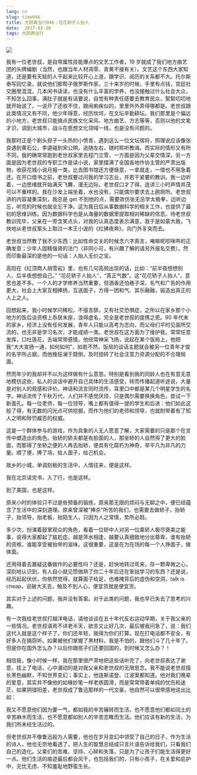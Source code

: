 ```yaml
---
lang: cn
slug: time046
title: 光阴典当行046：花花轿子人抬人
date:  2017-03-30
tags: 光阴典当行
---
```

<!-- more -->
![](http://oouh9u8nz.bkt.gdipper.com//time046.jpg)

我有一位老世叔，是自带属性技能爆点的文艺工作者，19 岁就成了我们地方曲艺团的头牌编剧（当然，也跟当年人材凋零、青黄不接有关）。文艺这个东西大家知道，还是要有天赋的人干起来比较开心上道，跟学识、阅历的关系都不大。托尔斯泰写回忆录，就说他们那帮子俄罗斯作家，三十来岁的时候，手里有点钱，宫廷社交圈里混混，几本闲书读读，也没有什么丰富的学养，也没接触过什么社会大众，不知怎么回事，满肚子就是有话要说，自觉有种责任感要去教育民众，絮絮叨叨地就开始说了，一说开了还收不住，跟闹痢疾似的，里里外外弄得哪都是。老世叔跟此类情况又有不同，他少年得意，经历坎坷，在文坛辛勤耕坛。我们那里是个偏远的小地方，老世叔只能搞点民族文化采风、地方曲艺、方志等等，否则以他的文笔才识，调到大城市，战斗在思想文化领域一线，也是没有问题的。

我那时正是个剃头担子一头热的小愤青，遇到这么一位文坛宿将，照理说应该像张良遇到黄石公，李逵碰到宋公明，追随左右，随时聆听教诲。而实际的情形又有所不同，我的确常常跑到老世叔家里去程门立雪，一方面是因为父辈交情深，另一方面是因为老世叔的专职工作是读小说，家里摆满了全国各地作协主管的严肃出版物，收获花城小说月报一类，比去图书馆还方便惬意，一拿就走，一借也不用急着还。在开口借书之前，老世叔要过问我的学习志业，并若干紧要的教训。我一边听着，一边思绪就开始满天飞舞，漫无边际。老世叔口才了得，连讲三小时声情并茂可以不重样的。我在沙发上端坐着，水也没有，只能偶尔要求去上趟厕所。老世叔讲的内容凝重深刻，我总是 get 不到他的点，需要效仿张无忌学太极拳，边听边忘，听完的时候也就全忘干净。这为我日后从事数据科学的相关工作，也提供了最初的思维训练。因为数据科学也是从海量的数据里提取相对稀缺的信息。待老世叔教训完毕，父亲在一旁含笑点头，对我的认真态度表示满意，我于是如蒙大赦，飞快地从老世叔案头上取过一本王小波的《红拂夜奔》，向门外豸突而去。

老世叔当然教了我不少东西：比如性命交关的时候念六字真言，唵嘛呢呗咪吽的正确发音；少年人固精强肾的法门（非同小可，有兴趣了解的请另外报名交费）。然而印象最深的是他的一句话：人抬人无价之宝。

高阳在《红顶商人胡雪岩》里，也有几句高频出现的话，比如：“前半夜想想别人、后半夜想想自己。” “花花轿子人抬人”，“真正气数”。这“花花轿子人抬人”，意思也差不多。一个人的才学修养当然重要，但酒香还怕巷子深，名气和广告的作用更大，社会上大家互相捧扬，互送面子，方得一团和气、其乐融融，锻造出真正的人上之人。

回想起来，我小时候学问稀松，不擅言辞，又有社交恐惧症，之所以在家乡那个小地方的饭后谈资榜上忝居末座，浪得虚名，完全是老世叔的提携之恩。90 年代末的家乡，经济上没有任何发展，青年人只能以高考为志向，而父母们平时见面所交流的，也无非是学习名次，才能成绩一类。老世叔在这方面为了维护我，常常任意发挥，口吐莲花，舌端常带感情。他经常神采飞扬，说起在某个饭局上，他把我“大大宣扬一通，如何如何”，如若不然，饭局的谈话主题就会被另一位青年才俊的名字所占据，而他挽狂澜于既倒，及时扭转了社会注意力资源分配的不合理局面。

然而年少的我却并不以为这样做有什么意思。特别是看到我的同龄人也在有意无意地模仿这些，私人的谈话中避开自己具体的生活感受，转而传播起道听途说，大量是对别人的观感和评价。神话和流言同时流传，耳里口中都是某几个明星学生的名字。神话流传了千秋万代，人们并不感觉厌烦，只是偶尔需要换换角色，尝试一下新面孔。每一位老师，每一位领导，嘴上都有值得一提的学生和后进：他们如此这般了得，有无数的闪光点可供挖掘，而作为他们的老师和领导，也就附带着有了知人之明和陟罚臧否的权威。

这是一个群体参与的游戏，作为具象的人无人愿意了解，大家需要的只是那个在言传中塑造出的角色。抬轿的轿夫都是有脸面的人，那坐轿的人自然得了更大的脸面，而那得了坐轿之便的人再去抬轿，便具有化腐朽为神奇，举平凡为非凡的力量。顺了便，捧了场，给人面子，给己机会。

故乡的小城，单调刻板的生活中，人情往来，便是这样。

我在北京读完书，入了行，也是这样。

到了美国，也是这样。

原来小时的体验只不过是些预备的锻炼，原来那无限的烦闷与无聊之中，便已经蕴含了生活中的深刻道理。原来曾深被“捧杀”所苦的我们，也需要去做轿子，抬轿子，抬领导，抬老板，抬陌生人，只因为人之常情，势所必趋。

多少次，扮演着鼓掌观众的角色，看着一位轿中人对另一位乘轿人极尽褒美之能事，说得大家都起了尴尬症。越是萍水相逢，越要认真细致地分出尊卑，谁有抬轿的资格，谁能享受被抬举的滋味。这很重要，这是在为在场的每一个人挣面子，做体面。

还用得着去置疑这番做作的必要性吗？还是，赶快地转过弯来，存一颗卑微之心，深刻地认识到，有人自小就见惯做熟了你二十年后还在笨拙学习的东西？还是说，经历起起伏伏，你依然觉得，就算面子给足，也难掩背后的虚伪和空洞，talk is cheap，说破大天去，触及不到人心，便宜货就是便宜货。

其实对于上述的问题，我并没有答案。对于此类的问题，我也早已失去了思考的兴趣。

有一次我给老世叔打越洋电话，请他谈谈在五十年代反右运动早期，关于我父亲的一些情况。老世叔语焉不详老半天，欲言又止好几次，最后被我问急了，说：我们这代人就是这个样子了，你们还年轻，我得为你们打算。现在打电话都不安全，有好多人在搞窃听。如果被他们掌握了黑材料，我是不怕的，跟他们斗了几十年了。但是你在国外怎么办？以后你跟孩子们还要回国的，到时候又怎么办？！

相信我，像小时候一样，我在那里很严肃地把这些话听完了，向老世叔表达了谢意，挂上了电话，心中涌动的是对我父亲和老世叔的无限思念。我不能说老世叔擅长黑色幽默，不知世界变幻；事实上，他连斯诺登、江波案都知道。他对我们晚辈的爱意，其实并不像他的如椽妙笔一样老练圆滑，而是常常带着单纯的忧伤和迷茫，如果阴错阳差，老世叔成了鲁迅那样的一代文豪，他自然可以很带感地说出比如：

我又不愿意他们因为要一气，都如我的辛苦辗转而生活，也不愿意他们都如闰土的辛苦麻木而生活，也不愿意都如别人的辛苦恣睢而生活。他们应该有新的生活，为我们所未经生活过的。

但老世叔并不像鲁迅般为人需要，他也在岁月变幻中领受了自己的日子，作为生活的诗人，他也无奈地看透了，把人生的智慧总结成只言片语告诉给我们，只看我们自己的造化。父辈们的苦难、坚持、心碎和失落，只是为了让孩子们能生活得更好一点。他们生活的痕迹最后都会风干，也包括我们的，只有小孩子，在关爱和庇护中，无忧无虑、不知羞耻地野蛮生长。